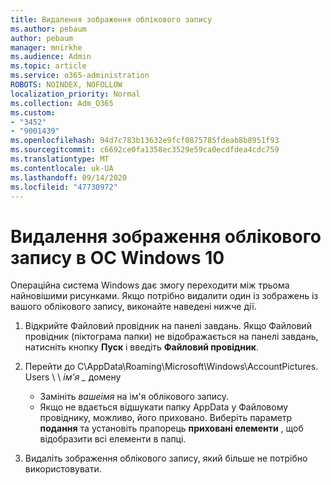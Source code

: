 ```yaml
---
title: Видалення зображення облікового запису
ms.author: pebaum
author: pebaum
manager: mnirkhe
ms.audience: Admin
ms.topic: article
ms.service: o365-administration
ROBOTS: NOINDEX, NOFOLLOW
localization_priority: Normal
ms.collection: Adm_O365
ms.custom:
- "3452"
- "9001439"
ms.openlocfilehash: 94d7c783b13632e9fcf0875785fdeab8b8951f93
ms.sourcegitcommit: c6692ce0fa1358ec3529e59ca0ecdfdea4cdc759
ms.translationtype: MT
ms.contentlocale: uk-UA
ms.lasthandoff: 09/14/2020
ms.locfileid: "47730972"
---
```

# <a name="delete-an-account-picture-in-windows-10"></a>Видалення зображення облікового запису в ОС Windows 10

Операційна система Windows дає змогу переходити між трьома найновішими рисунками. Якщо потрібно видалити один із зображень із вашого облікового запису, виконайте наведені нижче дії.

1. Відкрийте Файловий провідник на панелі завдань. Якщо Файловий провідник (піктограма папки) не відображається на панелі завдань, натисніть кнопку **Пуск** і введіть **Файловий провідник**.

2. Перейти до C\AppData\Roaming\Microsoft\Windows\AccountPictures. Users \ \\ *ім'я _* домену 
    - Замініть *вашеімя* на ім'я облікового запису.
    - Якщо не вдається відшукати папку AppData у Файловому провіднику, можливо, його приховано. Виберіть параметр **подання** та установіть прапорець **приховані елементи** , щоб відобразити всі елементи в папці.

3. Видаліть зображення облікового запису, який більше не потрібно використовувати.
 
 